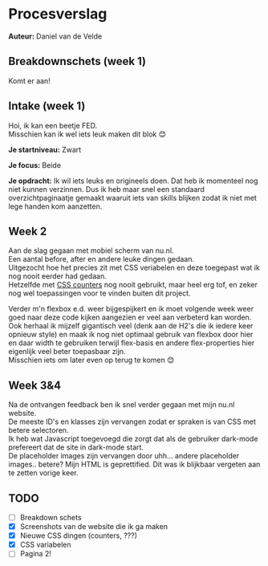 # Procesverslag

**Auteur:** Daniel van de Velde

## Breakdownschets (week 1)

Komt er aan!

## Intake (week 1)

Hoi, ik kan een beetje FED.  
Misschien kan ik wel iets leuk maken dit blok 😊

**Je startniveau:** Zwart

**Je focus:** Beide

**Je opdracht:** Ik wil iets leuks en origineels doen. Dat heb ik momenteel nog niet kunnen verzinnen. Dus ik heb maar snel een standaard overzichtpaginaatje gemaakt waaruit iets van skills blijken zodat ik niet met lege handen kom aanzetten.

## Week 2

Aan de slag gegaan met mobiel scherm van nu.nl.   
Een aantal before, after en andere leuke dingen gedaan.   
Uitgezocht hoe het precies zit met CSS veriabelen en deze toegepast wat ik nog nooit eerder had gedaan.   
Hetzelfde met [CSS counters](https://developer.mozilla.org/en-US/docs/Web/CSS/CSS_Lists_and_Counters/Using_CSS_counters) nog nooit gebruikt, maar heel erg tof, en zeker nog wel toepassingen voor te vinden buiten dit project. 

Verder m'n flexbox e.d. weer bijgespijkert en ik moet volgende week weer goed naar deze code kijken aangezien er veel aan verbeterd kan worden.  
Ook herhaal ik mijzelf gigantisch veel (denk aan de H2's die ik iedere keer opnieuw style) en maak ik nog niet optimaal gebruik van flexbox door hier en daar width te gebruiken terwijl flex-basis en andere flex-properties hier eigenlijk veel beter toepasbaar zijn.  
Misschien iets om later even op terug te komen 😊

## Week 3&4

Na de ontvangen feedback ben ik snel verder gegaan met mijn nu.nl website.   
De meeste ID's en klasses zijn vervangen zodat er spraken is van CSS met betere selectoren.  
Ik heb wat Javascript toegevoegd die zorgt dat als de gebruiker dark-mode prefereert dat de site in dark-mode start.  
De placeholder images zijn vervangen door uhh... andere placeholder images.. betere?
Mijn HTML is geprettified. Dit was ik blijkbaar vergeten aan te zetten vorige keer.   

## TODO

- [ ] Breakdown schets
- [x] Screenshots van de website die ik ga maken
- [x] Nieuwe CSS dingen (counters, ???)
- [x] CSS variabelen
- [ ] Pagina 2!
